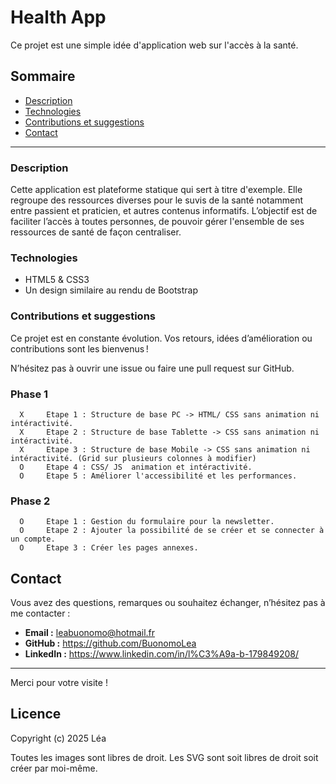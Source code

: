 # Health App

Ce projet est une simple idée d'application web sur l'accès à la santé.

## Sommaire

- [Description](#description)  
- [Technologies](#technologies)  
- [Contributions et suggestions](#contributions-et-suggestions)  
- [Contact](#contact)  

---

### Description

Cette application est plateforme statique qui sert à titre d'exemple.
Elle regroupe des ressources diverses pour le suvis de la santé notamment entre passient et praticien, et autres contenus informatifs.
L’objectif est de faciliter l’accès à toutes personnes, de pouvoir gérer l'ensemble de ses ressources de santé de façon centraliser.

### Technologies

- HTML5 & CSS3  
- Un design similaire au rendu de Bootstrap

### Contributions et suggestions

Ce projet est en constante évolution. Vos retours, idées d’amélioration ou contributions sont les bienvenus !  

N’hésitez pas à ouvrir une issue ou faire une pull request sur GitHub.

### Phase 1
      X     Etape 1 : Structure de base PC -> HTML/ CSS sans animation ni intéractivité.
      X     Etape 2 : Structure de base Tablette -> CSS sans animation ni intéractivité.
      X     Etape 3 : Structure de base Mobile -> CSS sans animation ni intéractivité. (Grid sur plusieurs colonnes à modifier)
      O     Etape 4 : CSS/ JS  animation et intéractivité.
      O     Etape 5 : Améliorer l'accessibilité et les performances.

### Phase 2
      O     Etape 1 : Gestion du formulaire pour la newsletter.
      O     Etape 2 : Ajouter la possibilité de se créer et se connecter à un compte.
      O     Etape 3 : Créer les pages annexes.


## Contact

Vous avez des questions, remarques ou souhaitez échanger, n’hésitez pas à me contacter :

- **Email :** leabuonomo@hotmail.fr
- **GitHub :** https://github.com/BuonomoLea  
- **LinkedIn :** https://www.linkedin.com/in/l%C3%A9a-b-179849208/ 

---

Merci pour votre visite !

## Licence

Copyright (c) 2025 Léa

Toutes les images sont libres de droit.
Les SVG sont soit libres de droit soit créer par moi-même.
